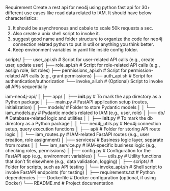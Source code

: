 Requirement
Create a rest api for neo4j using python fast api for 30+ different use cases like read data related to IAM.
It should have below characteristics:
1. It should be asynchronous and cabale to scale 50k requests a sec.
2. Also create a unix shell script to invoke it.
3. suggest good name and folder structure to organize the code for neo4j connection related python to put in util or anything you think better. 
4. Keep environment variables in yaml file inside config folder.

scripts/
├── user_api.sh            # Script for user-related API calls (e.g., create user, update user)
├── role_api.sh            # Script for role-related API calls (e.g., assign role, list roles)
├── permissions_api.sh     # Script for permission-related API calls (e.g., grant permissions)
├── auth_api.sh            # Script for authentication/authorization
└── invoke_all.sh          # (Optional) Script to invoke all APIs sequentially


iam-neo4j-api/
│
├── app/
│   ├── __init__.py              # To mark the app directory as a Python package
│   ├── main.py                  # FastAPI application setup (routes, initialization)
│   ├── models/                  # Folder to store Pydantic models
│   │   └── iam_models.py        # Pydantic models related to IAM (e.g., user, role)
│   ├── db/                      # Database-related logic and utilities
│   │   ├── __init__.py          # To mark the db directory as a Python package
│   │   └── neo4j_utils.py       # Neo4j connection setup, query execution functions
│   ├── api/                     # Folder for storing API route logic
│   │   └── iam_routes.py        # IAM-related FastAPI routes (e.g., user creation, role assignment)
│   ├── services/                # Business logic layer, separate from routes
│   │   └── iam_service.py       # IAM-specific business logic (e.g., checking roles, permissions)
│   ├── config.py                # Configuration for the FastAPI app (e.g., environment variables)
│   └── utils.py                 # Utility functions that don’t fit elsewhere (e.g., data validation, logging)
│
├── scripts/                     # Folder for scripts, such as API testing
│   └── invoke_api.sh            # Shell script to invoke FastAPI endpoints (for testing)
│
├── requirements.txt             # Python dependencies
├── Dockerfile                   # Docker configuration (optional, if using Docker)
└── README.md                    # Project documentation
